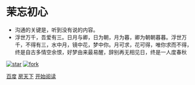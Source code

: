 <img width="180px" style="border-radius: 50%" bor data-src="./doc/images/leaf.jpg">

# 茉忘初心

- 沟通的关键是，听到没有说的内容。
- 浮世万千，吾爱有三。日月与卿，日为朝，月为暮，卿为朝朝暮暮。浮世万千，不得有三，水中月，镜中花，梦中你。月可求，花可得，唯你求而不得，终是自古多情空余恨，好梦由来最易醒，辞别再无相见日，终是一人度春秋

[![star](https://gitee.com/moxi159753/mogu_blog_v2/badge/star.svg?theme=dark)](https://www.baidu.com)
[![fork](https://gitee.com/moxi159753/mogu_blog_v2/badge/fork.svg?theme=dark)](http://www.fang.com)

[百度](http://www.baidu.com)
[房天下](http://www.fang.com)
[开始阅读](README.md)